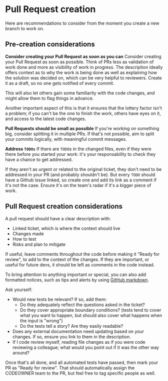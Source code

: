 # Pull Request creation

Here are recommendations to consider from the moment you create a new branch to work on.

## Pre-creation considerations

**Consider creating your Pull Request as soon as you can**
Consider creating your Pull Request as soon as possible. Think of PRs less as validation of work done and more as visibility of work in progress. The description ideally offers context as to why the work is being done as well as explaining how the solution was decided on, which can be very helpful to reviewers. Create it as a draft, so no one gets notified of every commit.

This will also let others gain some familiarity with the code changes, and might allow them to flag things in advance. 

Another important aspect of this is that it ensures that the lottery factor isn't a problem; if you can't be the one to finish the work, others have eyes on it, and access to the latest code changes.

**Pull Requests should be small as possible**
If you're working on something big, consider splitting it in multiple PRs. If that's not possible, aim to split your commits logically, with meaningful commit messages.

**Address `TODOs`**
If there are `TODO`s in the changed files, even if they were there before you started your work: it's your responsability to check they have a chance to get addressed. 

If they aren't as urgent or related to the original ticket, they don't need to be addressed in your PR (and probably shouldn't be). But every `TODO` should have a Github issue linked, so create one and add its link as a comment if it's not the case. Ensure it's on the team's radar if it's a bigger piece of work. 

## Pull Request creation considerations
A pull request should have a clear description with:
  - Linked ticket, which is where the context should live
  - Changes made
  - How to test
  - Risks and plan to mitigate

If useful, leave comments throughout the code before making it "Ready for review", to add to the context of the changes. If they are important, or useful for future devs, it should be left as comments in the code instead.

To bring attention to anything important or special, you can also add formatted notices, such as tips and alerts by using [GitHub markdown](https://docs.github.com/en/get-started/writing-on-github/getting-started-with-writing-and-formatting-on-github/basic-writing-and-formatting-syntax#alerts).

Ask yourself:
- Would new tests be relevant? If so, add them:
  - Do they adequately reflect the questions asked in the ticket?
  - Do they cover appropriate boundary conditions? (tests tend to cover what you want to happen, but should also cover what happens when the input is "wrong")
  - Do the tests tell a story? Are they easily readable?
- Does any external documentation need updating based on your changes. If so, ensure you link to them in the description.
- If I code review myself, reading file changes as if you were code reviewing a colleague; what would you point out if it was the other way around? 

Once that's all done, and all automated tests have passed, then mark your PR as "Ready for review". That should automatically assign the CODEOWNER team to the PR, but feel free to tag specific people as well.